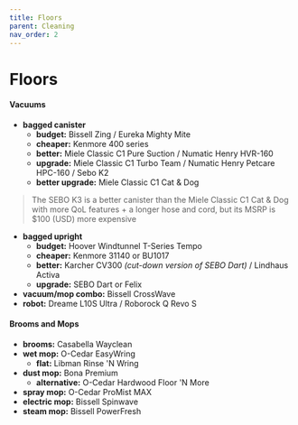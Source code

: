 ```yaml
---
title: Floors
parent: Cleaning
nav_order: 2
---
```

# Floors

#### Vacuums

- **bagged canister**
	- **budget:** Bissell Zing / Eureka Mighty Mite
	- **cheaper:** Kenmore 400 series
	- **better:** Miele Classic C1 Pure Suction / Numatic Henry HVR-160
	- **upgrade:** Miele Classic C1 Turbo Team / Numatic Henry Petcare HPC-160 / Sebo K2
	- **better upgrade:** Miele Classic C1 Cat & Dog

> The SEBO K3 is a better canister than the Miele Classic C1 Cat & Dog with more QoL features + a longer hose and cord, but its MSRP is $100 (USD) more expensive

- **bagged upright**
	- **budget:** Hoover Windtunnel T-Series Tempo
	- **cheaper:** Kenmore 31140 or BU1017
	- **better:** Karcher CV300 *(cut-down version of SEBO Dart)* / Lindhaus Activa
	- **upgrade:** SEBO Dart or Felix
- **vacuum/mop combo:** Bissell CrossWave
- **robot:** Dreame L10S Ultra / Roborock Q Revo S

#### Brooms and Mops
 
- **brooms:** Casabella Wayclean
- **wet mop:** O-Cedar EasyWring
	- **flat:** Libman Rinse 'N Wring
- **dust mop:** Bona Premium
	- **alternative:** O-Cedar Hardwood Floor 'N More
- **spray mop:** O-Cedar ProMist MAX
- **electric mop:** Bissell Spinwave
- **steam mop:** Bissell PowerFresh 

